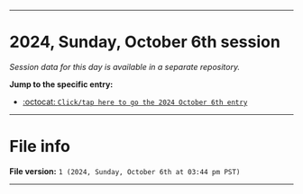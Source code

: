 
***

# 2024, Sunday, October 6th session

_Session data for this day is available in a separate repository._

**Jump to the specific entry:**

- [:octocat: `Click/tap here to go the 2024 October 6th entry`](https://github.com/seanpm2001/SeansLifeArchive_Images_TinyTower_Y2024/tree/SeansLifeArchive_Images_TinyTower_Y2024_Main-dev/2024/10_October/06/)

***

# File info

**File version:** `1 (2024, Sunday, October 6th at 03:44 pm PST)`

***
